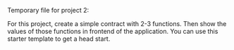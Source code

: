 Temporary file for project 2:

For this project, create a simple contract with 2-3 functions. Then show the values of those functions in frontend of the application. You can use this starter template to get a head start.
